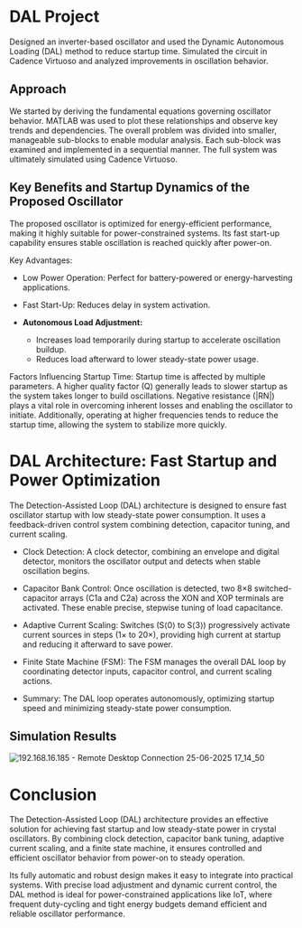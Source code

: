 # DAL Project
Designed an inverter-based oscillator and used the Dynamic Autonomous Loading (DAL) method to reduce startup time. Simulated the circuit in Cadence Virtuoso and analyzed improvements in oscillation behavior.
## Approach
We started by deriving the fundamental equations governing oscillator behavior.
MATLAB was used to plot these relationships and observe key trends and dependencies.
The overall problem was divided into smaller, manageable sub-blocks to enable modular analysis.
Each sub-block was examined and implemented in a sequential manner.
The full system was ultimately simulated using Cadence Virtuoso.
## Key Benefits and Startup Dynamics of the Proposed Oscillator
The proposed oscillator is optimized for energy-efficient performance, making it highly suitable for power-constrained systems. Its fast start-up capability ensures stable oscillation is reached quickly after power-on.

Key Advantages:

- Low Power Operation: Perfect for battery-powered or energy-harvesting applications.

- Fast Start-Up: Reduces delay in system activation.

- **Autonomous Load Adjustment:**
  - Increases load temporarily during startup to accelerate oscillation buildup.
  - Reduces load afterward to lower steady-state power usage.

Factors Influencing Startup Time:
Startup time is affected by multiple parameters. A higher quality factor (Q) generally leads to slower startup as the system takes longer to build oscillations. Negative resistance (|RN|) plays a vital role in overcoming inherent losses and enabling the oscillator to initiate. Additionally, operating at higher frequencies tends to reduce the startup time, allowing the system to stabilize more quickly.
# DAL Architecture: Fast Startup and Power Optimization
The Detection-Assisted Loop (DAL) architecture is designed to ensure fast oscillator startup with low steady-state power consumption. It uses a feedback-driven control system combining detection, capacitor tuning, and current scaling.

- Clock Detection:
A clock detector, combining an envelope and digital detector, monitors the oscillator output and detects when stable oscillation begins.

- Capacitor Bank Control:
Once oscillation is detected, two 8×8 switched-capacitor arrays (C1a and C2a) across the XON and XOP terminals are activated. These enable precise, stepwise tuning of load capacitance.

- Adaptive Current Scaling:
Switches (S⟨0⟩ to S⟨3⟩) progressively activate current sources in steps (1× to 20×), providing high current at startup and reducing it afterward to save power.

- Finite State Machine (FSM):
The FSM manages the overall DAL loop by coordinating detector inputs, capacitor control, and current scaling actions.

- Summary:
The DAL loop operates autonomously, optimizing startup speed and minimizing steady-state power consumption.

## Simulation Results
![192.168.16.185 - Remote Desktop Connection 25-06-2025 17_14_50](https://github.com/user-attachments/assets/676283ac-7c9b-4407-b349-a52547164ac3)

# Conclusion
The Detection-Assisted Loop (DAL) architecture provides an effective solution for achieving fast startup and low steady-state power in crystal oscillators. By combining clock detection, capacitor bank tuning, adaptive current scaling, and a finite state machine, it ensures controlled and efficient oscillator behavior from power-on to steady operation.

Its fully automatic and robust design makes it easy to integrate into practical systems. With precise load adjustment and dynamic current control, the DAL method is ideal for power-constrained applications like IoT, where frequent duty-cycling and tight energy budgets demand efficient and reliable oscillator performance.
